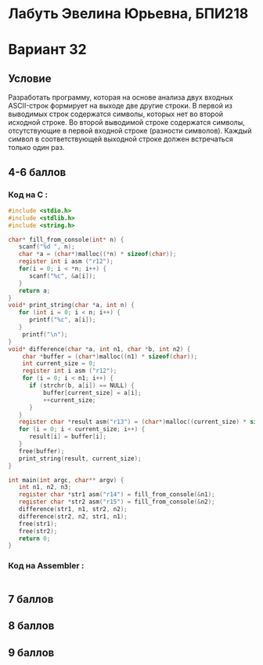 # Лабуть Эвелина Юрьевна, БПИ218
# Вариант 32
## Условие 
Разработать программу, которая на основе анализа двух входных ASCII-строк формирует на выходе две другие строки. В первой из выводимых строк содержатся символы, которых нет во второй исходной строке. Во второй выводимой строке содержатся символы, отсутствующие в первой входной строке (разности символов). Каждый символ в соответствующей выходной строке должен встречаться только один раз.
## 4-6 баллов
### Код на C :
```c
#include <stdio.h>
#include <stdlib.h>
#include <string.h>

char* fill_from_console(int* n) {
   scanf("%d ", n);
   char *a = (char*)malloc((*n) * sizeof(char));
   register int i asm ("r12");
   for(i = 0; i < *n; i++) {
      scanf("%c", &a[i]);
   }
   return a;
}
void* print_string(char *a, int n) {
   for (int i = 0; i < n; i++) {
      printf("%c", a[i]);
   }
    printf("\n");
}
void* difference(char *a, int n1, char *b, int n2) {
    char *buffer = (char*)malloc((n1) * sizeof(char)); 
    int current_size = 0;
    register int i asm ("r12"); 
    for (i = 0; i < n1; i++) {
      if (strchr(b, a[i]) == NULL) {
          buffer[current_size] = a[i];
          ++current_size;
      }
   }
   register char *result asm("r13") = (char*)malloc((current_size) * sizeof(char)); 
   for (i = 0; i < current_size; i++) {
      result[i] = buffer[i];
   }
   free(buffer);
   print_string(result, current_size);
}

int main(int argc, char** argv) {
   int n1, n2, n3;
   register char *str1 asm("r14") = fill_from_console(&n1);
   register char *str2 asm("r15") = fill_from_console(&n2);
   difference(str1, n1, str2, n2);
   difference(str2, n2, str1, n1);
   free(str1); 
   free(str2);
   return 0;
}
```
### Код на Assembler :
```assembly
```

## 7 баллов
## 8 баллов
## 9 баллов
